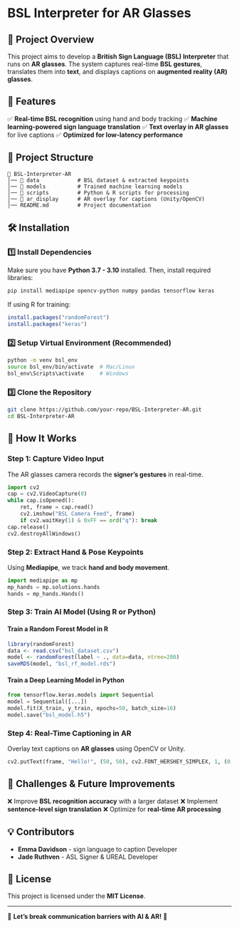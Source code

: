 # BSL Interpreter for AR Glasses

## 📌 Project Overview
This project aims to develop a **British Sign Language (BSL) Interpreter** that runs on **AR glasses**. The system captures real-time **BSL gestures**, translates them into **text**, and displays captions on **augmented reality (AR) glasses**.

## 🚀 Features
✅ **Real-time BSL recognition** using hand and body tracking
✅ **Machine learning-powered sign language translation**
✅ **Text overlay in AR glasses** for live captions
✅ **Optimized for low-latency performance**

## 📂 Project Structure
```
📁 BSL-Interpreter-AR
│── 📂 data            # BSL dataset & extracted keypoints
│── 📂 models          # Trained machine learning models
│── 📂 scripts         # Python & R scripts for processing
│── 📂 ar_display      # AR overlay for captions (Unity/OpenCV)
│── README.md         # Project documentation
```

## 🛠️ Installation
### 1️⃣ Install Dependencies
Make sure you have **Python 3.7 - 3.10** installed. Then, install required libraries:
```bash
pip install mediapipe opencv-python numpy pandas tensorflow keras
```
If using R for training:
```r
install.packages("randomForest")
install.packages("keras")
```

### 2️⃣ Setup Virtual Environment (Recommended)
```bash
python -m venv bsl_env
source bsl_env/bin/activate  # Mac/Linux
bsl_env\Scripts\activate     # Windows
```

### 3️⃣ Clone the Repository
```bash
git clone https://github.com/your-repo/BSL-Interpreter-AR.git
cd BSL-Interpreter-AR
```

## 🎥 How It Works
### Step 1: Capture Video Input
The AR glasses camera records the **signer’s gestures** in real-time.
```python
import cv2
cap = cv2.VideoCapture(0)
while cap.isOpened():
    ret, frame = cap.read()
    cv2.imshow("BSL Camera Feed", frame)
    if cv2.waitKey(1) & 0xFF == ord("q"): break
cap.release()
cv2.destroyAllWindows()
```

### Step 2: Extract Hand & Pose Keypoints
Using **Mediapipe**, we track **hand and body movement**.
```python
import mediapipe as mp
mp_hands = mp.solutions.hands
hands = mp_hands.Hands()
```

### Step 3: Train AI Model (Using R or Python)
#### Train a Random Forest Model in R
```r
library(randomForest)
data <- read.csv("bsl_dataset.csv")
model <- randomForest(label ~ ., data=data, ntree=200)
saveRDS(model, "bsl_rf_model.rds")
```
#### Train a Deep Learning Model in Python
```python
from tensorflow.keras.models import Sequential
model = Sequential([...])
model.fit(X_train, y_train, epochs=50, batch_size=16)
model.save("bsl_model.h5")
```

### Step 4: Real-Time Captioning in AR
Overlay text captions on **AR glasses** using OpenCV or Unity.
```python
cv2.putText(frame, "Hello!", (50, 50), cv2.FONT_HERSHEY_SIMPLEX, 1, (0, 255, 0), 2)
```

## 📌 Challenges & Future Improvements
❌ Improve **BSL recognition accuracy** with a larger dataset
❌ Implement **sentence-level sign translation**
❌ Optimize for **real-time AR processing**

## 💡 Contributors
- **Emma Davidson** - sign language to caption Developer
- **Jade Ruthven** - ASL Signer & UREAL Developer

## 📜 License
This project is licensed under the **MIT License**.

---
🌟 **Let’s break communication barriers with AI & AR!** 🚀

